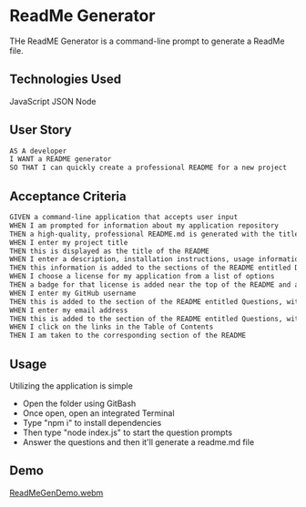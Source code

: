 # ReadMe Generator
THe ReadME Generator is a command-line prompt to generate a ReadMe file.
## Technologies Used

JavaScript
JSON
Node

## User Story

```md
AS A developer
I WANT a README generator
SO THAT I can quickly create a professional README for a new project
```

## Acceptance Criteria

```md
GIVEN a command-line application that accepts user input
WHEN I am prompted for information about my application repository
THEN a high-quality, professional README.md is generated with the title of my project and sections entitled Description, Table of Contents, Installation, Usage, License, Contributing, Tests, and Questions
WHEN I enter my project title
THEN this is displayed as the title of the README
WHEN I enter a description, installation instructions, usage information, contribution guidelines, and test instructions
THEN this information is added to the sections of the README entitled Description, Installation, Usage, Contributing, and Tests
WHEN I choose a license for my application from a list of options
THEN a badge for that license is added near the top of the README and a notice is added to the section of the README entitled License that explains which license the application is covered under
WHEN I enter my GitHub username
THEN this is added to the section of the README entitled Questions, with a link to my GitHub profile
WHEN I enter my email address
THEN this is added to the section of the README entitled Questions, with instructions on how to reach me with additional questions
WHEN I click on the links in the Table of Contents
THEN I am taken to the corresponding section of the README
```

## Usage

Utilizing the application is simple

* Open the folder using GitBash
* Once open, open an integrated Terminal
* Type "npm i" to install dependencies
* Then type "node index.js" to start the question prompts
* Answer the questions and then it'll generate a readme.md file

## Demo
[ReadMeGenDemo.webm](https://user-images.githubusercontent.com/118790881/223914135-7b947706-9a46-47fa-88f4-43f8de871652.webm)

